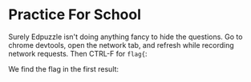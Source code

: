 # Practice For School

Surely Edpuzzle isn't doing anything fancy to hide the questions. Go to chrome devtools, open the network tab, and refresh while recording network requests. Then CTRL-F for `flag{`:

We find the flag in the first result:

